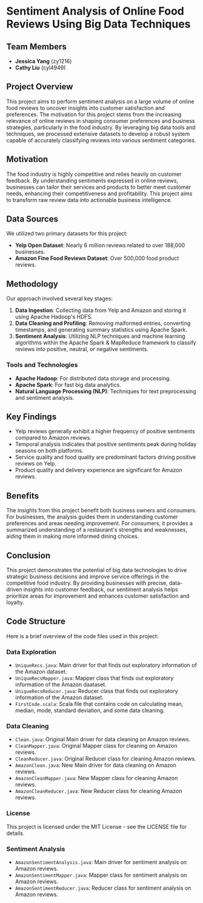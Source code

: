 # Sentiment Analysis of Online Food Reviews Using Big Data Techniques

## Team Members
- **Jessica Yang** (zy1216)
- **Cathy Liu** (cyl4949)

## Project Overview

This project aims to perform sentiment analysis on a large volume of online food reviews to uncover insights into customer satisfaction and preferences. The motivation for this project stems from the increasing relevance of online reviews in shaping consumer preferences and business strategies, particularly in the food industry. By leveraging big data tools and techniques, we processed extensive datasets to develop a robust system capable of accurately classifying reviews into various sentiment categories.

## Motivation

The food industry is highly competitive and relies heavily on customer feedback. By understanding sentiments expressed in online reviews, businesses can tailor their services and products to better meet customer needs, enhancing their competitiveness and profitability. This project aims to transform raw review data into actionable business intelligence.

## Data Sources

We utilized two primary datasets for this project:
- **Yelp Open Dataset**: Nearly 6 million reviews related to over 188,000 businesses.
- **Amazon Fine Food Reviews Dataset**: Over 500,000 food product reviews.

## Methodology

Our approach involved several key stages:

1. **Data Ingestion**: Collecting data from Yelp and Amazon and storing it using Apache Hadoop's HDFS.
2. **Data Cleaning and Profiling**: Removing malformed entries, converting timestamps, and generating summary statistics using Apache Spark.
3. **Sentiment Analysis**: Utilizing NLP techniques and machine learning algorithms within the Apache Spark & MapReduce framework to classify reviews into positive, neutral, or negative sentiments.

### Tools and Technologies
- **Apache Hadoop**: For distributed data storage and processing.
- **Apache Spark**: For fast big data analytics.
- **Natural Language Processing (NLP)**: Techniques for text preprocessing and sentiment analysis.

## Key Findings

- Yelp reviews generally exhibit a higher frequency of positive sentiments compared to Amazon reviews.
- Temporal analysis indicates that positive sentiments peak during holiday seasons on both platforms.
- Service quality and food quality are predominant factors driving positive reviews on Yelp.
- Product quality and delivery experience are significant for Amazon reviews.

## Benefits

The insights from this project benefit both business owners and consumers. For businesses, the analysis guides them in understanding customer preferences and areas needing improvement. For consumers, it provides a summarized understanding of a restaurant's strengths and weaknesses, aiding them in making more informed dining choices.

## Conclusion

This project demonstrates the potential of big data technologies to drive strategic business decisions and improve service offerings in the competitive food industry. By providing businesses with precise, data-driven insights into customer feedback, our sentiment analysis helps prioritize areas for improvement and enhances customer satisfaction and loyalty.

## Code Structure

Here is a brief overview of the code files used in this project:

### Data Exploration
- `UniqueRecs.java`: Main driver for that finds out exploratory information of the Amazon dataset. 
- `UniqueRecsMapper.java`: Mapper class that finds out exploratory information of the Amazon daataset. 
- `UniqueRecsReducer.java`: Reducer class that finds out exploratory information of the Amazon dataset. 
- `FirstCode.scala`: Scala file that contains code on calculating mean, median, mode, standard deviation, and some data cleaning. 


### Data Cleaning

- `Clean.java`: Original Main driver for data cleaning on Amazon reviews.
- `CleanMapper.java`: Original Mapper class for cleaning on Amazon reviews.
- `CleanReducer.java`: Original Reducer class for cleaning Amazon reviews.
- `AmazonClean.java`: New Main driver for data cleaning on Amazon reviews.
- `AmazonCleanMapper.java`: New Mapper class for cleaning Amazon reviews.
- `AmazonCleanReducer.java`: New Reducer class for cleaning Amazon reviews.

### License

This project is licensed under the MIT License - see the LICENSE file for details.

### Sentiment Analysis

- `AmazonSentimentAnalysis.java`: Main driver for sentiment analysis on Amazon reviews.
- `AmazonSentimentMapper.java`: Mapper class for sentiment analysis on Amazon reviews.
- `AmazonSentimentReducer.java`: Reducer class for sentiment analysis on Amazon reviews.
